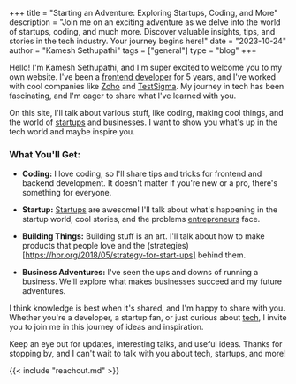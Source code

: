 +++ 
title = "Starting an Adventure: Exploring Startups, Coding, and More"
description = "Join me on an exciting adventure as we delve into the world of startups, coding, and much more. Discover valuable insights, tips, and stories in the tech industry. Your journey begins here!"
date = "2023-10-24"
author = "Kamesh Sethupathi"
tags = ["general"]
type = "blog"
+++

Hello! I'm Kamesh Sethupathi, and I'm super excited to welcome you to my own website. I've been a [frontend developer](https://www.coursera.org/articles/front-end-developer) for 5 years, and I've worked with cool companies like [Zoho](https://zoho.com) and [TestSigma](https://testsigma.com). My journey in tech has been fascinating, and I'm eager to share what I've learned with you.

On this site, I'll talk about various stuff, like coding, making cool things, and the world of [startups](https://www.investopedia.com/terms/s/startup.asp) and businesses. I want to show you what's up in the tech world and maybe inspire you.

### What You'll Get:
- **Coding:** I love coding, so I'll share tips and tricks for frontend and backend development. It doesn't matter if you're new or a pro, there's something for everyone.

- **Startup:** [Startups](https://en.wikipedia.org/wiki/Startup_company) are awesome! I'll talk about what's happening in the startup world, cool stories, and the problems [entrepreneurs](https://www.investopedia.com/terms/e/entrepreneur.asp) face.

- **Building Things:** Building stuff is an art. I'll talk about how to make products that people love and the (strategies)[https://hbr.org/2018/05/strategy-for-start-ups] behind them.

- **Business Adventures:** I've seen the ups and downs of running a business. We'll explore what makes businesses succeed and my future adventures.

I think knowledge is best when it's shared, and I'm happy to share with you. Whether you're a developer, a startup fan, or just curious about [tech](https://au.prosple.com/career-planning/what-is-the-tech-industry), I invite you to join me in this journey of ideas and inspiration.

Keep an eye out for updates, interesting talks, and useful ideas. Thanks for stopping by, and I can't wait to talk with you about tech, startups, and more!


{{< include "reachout.md" >}}